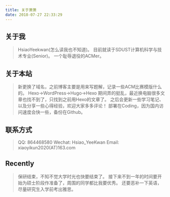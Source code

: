 ```yaml
---
title: 关于萧萧
date: 2018-07-27 22:33:29
---
```


## 关于我
>HsiaoYeekwan(怎么读我也不知道)。
目前就读于SDUST计算机科学与技术专业(Senior)。
一个耻辱退役的ACMer。

## 关于本站
> 新更换了域名，之前博客主要是用来写题解，记录一些ACM比赛模版什么的。
Hexo->WordPress->Hugo->Hexo
期间弄的挺乱，最近换电脑很多文章也找不到了，只找到之前用Hexo的文章了。
之后会更新一些学习笔记、以及分享一些心得经验，欢迎大家多多评论！
部署在Coding，因为国内访问速度会快一些，备份在Github。

## 联系方式
>QQ: 864468580
Wechat: Hsiao_YeeKwan
Email: xiaoyikun2020(AT)163.com

## Recently
> 保研结束，不知不觉大学时光也快要结束了。
接下来不到一年的时间要开始为硕士阶段作准备了，周围的同学都比我要优秀。
还要恶补一下英语，尽量研究生入学前考出雅思。
